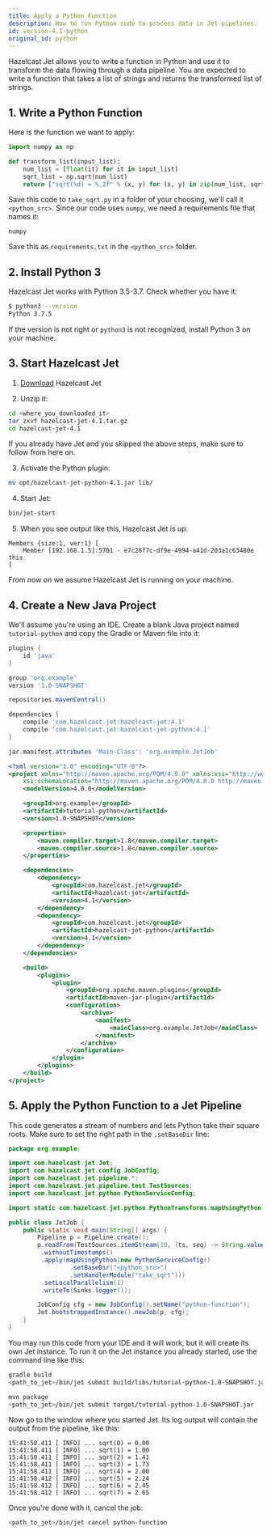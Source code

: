 ```yaml
---
title: Apply a Python Function
description: How to run Python code to process data in Jet pipelines.
id: version-4.1-python
original_id: python
---
```


Hazelcast Jet allows you to write a function in Python and use it to
transform the data flowing through a data pipeline. You are expected to
write a function that takes a list of strings and returns the
transformed list of strings.

## 1. Write a Python Function

Here is the function we want to apply:

```python
import numpy as np

def transform_list(input_list):
    num_list = [float(it) for it in input_list]
    sqrt_list = np.sqrt(num_list)
    return ["sqrt(%d) = %.2f" % (x, y) for (x, y) in zip(num_list, sqrt_list)]
```

Save this code to `take_sqrt.py` in a folder of your choosing, we'll
call it `<python_src>`. Since our code uses `numpy`, we need a
requirements file that names it:

```text
numpy
```

Save this as `requirements.txt` in the `<python_src>` folder.

## 2. Install Python 3

Hazelcast Jet works with Python 3.5-3.7. Check whether you have it:

```bash
$ python3 --version
Python 3.7.5
```

If the version is not right or `python3` is not recognized, install
Python 3 on your machine.

## 3. Start Hazelcast Jet

1. [Download](https://github.com/hazelcast/hazelcast-jet/releases/download/v4.1/hazelcast-jet-4.1.tar.gz)
  Hazelcast Jet

2. Unzip it:

```bash
cd <where_you_downloaded_it>
tar zxvf hazelcast-jet-4.1.tar.gz
cd hazelcast-jet-4.1
```

If you already have Jet and you skipped the above steps, make sure to
follow from here on.

3. Activate the Python plugin:

```bash
mv opt/hazelcast-jet-python-4.1.jar lib/
```

4. Start Jet:

```bash
bin/jet-start
```

5. When you see output like this, Hazelcast Jet is up:

```text
Members {size:1, ver:1} [
    Member [192.168.1.5]:5701 - e7c26f7c-df9e-4994-a41d-203a1c63480e this
]
```

From now on we assume Hazelcast Jet is running on your machine.

## 4. Create a New Java Project

We'll assume you're using an IDE. Create a blank Java project named
`tutorial-python` and copy the Gradle or Maven file into it:

<!--DOCUSAURUS_CODE_TABS-->

<!--Gradle-->

```groovy
plugins {
    id 'java'
}

group 'org.example'
version '1.0-SNAPSHOT'

repositories.mavenCentral()

dependencies {
    compile 'com.hazelcast.jet:hazelcast-jet:4.1'
    compile 'com.hazelcast.jet:hazelcast-jet-python:4.1'
}

jar.manifest.attributes 'Main-Class': 'org.example.JetJob'
```

<!--Maven-->

```xml
<?xml version="1.0" encoding="UTF-8"?>
<project xmlns="http://maven.apache.org/POM/4.0.0" xmlns:xsi="http://www.w3.org/2001/XMLSchema-instance"
    xsi:schemaLocation="http://maven.apache.org/POM/4.0.0 http://maven.apache.org/xsd/maven-4.0.0.xsd">
    <modelVersion>4.0.0</modelVersion>

    <groupId>org.example</groupId>
    <artifactId>tutorial-python</artifactId>
    <version>1.0-SNAPSHOT</version>

    <properties>
        <maven.compiler.target>1.8</maven.compiler.target>
        <maven.compiler.source>1.8</maven.compiler.source>
    </properties>

    <dependencies>
        <dependency>
            <groupId>com.hazelcast.jet</groupId>
            <artifactId>hazelcast-jet</artifactId>
            <version>4.1</version>
        </dependency>
        <dependency>
            <groupId>com.hazelcast.jet</groupId>
            <artifactId>hazelcast-jet-python</artifactId>
            <version>4.1</version>
        </dependency>
    </dependencies>

    <build>
        <plugins>
            <plugin>
                <groupId>org.apache.maven.plugins</groupId>
                <artifactId>maven-jar-plugin</artifactId>
                <configuration>
                    <archive>
                        <manifest>
                            <mainClass>org.example.JetJob</mainClass>
                        </manifest>
                    </archive>
                </configuration>
            </plugin>
        </plugins>
    </build>
</project>
```

<!--END_DOCUSAURUS_CODE_TABS-->

## 5. Apply the Python Function to a Jet Pipeline

This code generates a stream of numbers and lets Python take their
square roots. Make sure to set the right path in the `.setBaseDir` line:

```java
package org.example;

import com.hazelcast.jet.Jet;
import com.hazelcast.jet.config.JobConfig;
import com.hazelcast.jet.pipeline.*;
import com.hazelcast.jet.pipeline.test.TestSources;
import com.hazelcast.jet.python.PythonServiceConfig;

import static com.hazelcast.jet.python.PythonTransforms.mapUsingPython;

public class JetJob {
    public static void main(String[] args) {
        Pipeline p = Pipeline.create();
        p.readFrom(TestSources.itemStream(10, (ts, seq) -> String.valueOf(seq)))
         .withoutTimestamps()
         .apply(mapUsingPython(new PythonServiceConfig()
                 .setBaseDir("<python_src>")
                 .setHandlerModule("take_sqrt")))
         .setLocalParallelism(1)
         .writeTo(Sinks.logger());

        JobConfig cfg = new JobConfig().setName("python-function");
        Jet.bootstrappedInstance().newJob(p, cfg);
    }
}
```

You may run this code from your IDE and it will work, but it will create
its own Jet instance. To run it on the Jet instance you already started,
use the command line like this:

<!--DOCUSAURUS_CODE_TABS-->

<!--Gradle-->

```bash
gradle build
<path_to_jet>/bin/jet submit build/libs/tutorial-python-1.0-SNAPSHOT.jar
```

<!--Maven-->

```bash
mvn package
<path_to_jet>/bin/jet submit target/tutorial-python-1.0-SNAPSHOT.jar
```

<!--END_DOCUSAURUS_CODE_TABS-->

Now go to the window where you started Jet. Its log output will contain
the output from the pipeline, like this:

```text
15:41:58.411 [ INFO] ... sqrt(0) = 0.00
15:41:58.411 [ INFO] ... sqrt(1) = 1.00
15:41:58.411 [ INFO] ... sqrt(2) = 1.41
15:41:58.411 [ INFO] ... sqrt(3) = 1.73
15:41:58.411 [ INFO] ... sqrt(4) = 2.00
15:41:58.412 [ INFO] ... sqrt(5) = 2.24
15:41:58.412 [ INFO] ... sqrt(6) = 2.45
15:41:58.412 [ INFO] ... sqrt(7) = 2.65
```

Once you're done with it, cancel the job:

```bash
<path_to_jet>/bin/jet cancel python-function
```

